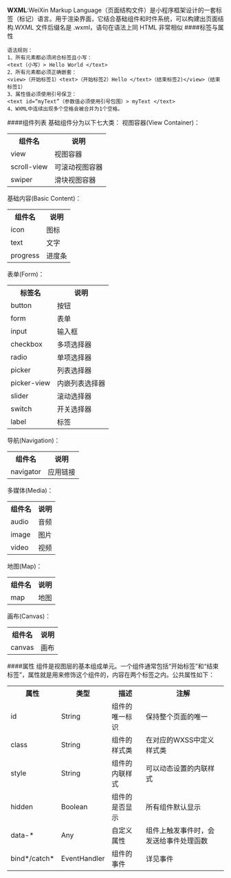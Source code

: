 **WXML**:WeiXin Markup Language（页面结构文件）是小程序框架设计的一套标签（标记）语言。用于渲染界面，它结合基础组件和时件系统，可以构建出页面结构.WXML 文件后缀名是 .wxml，语句在语法上同 HTML 非常相似
####标签与属性
```
语法规则：
1、所有元素都必须闭合标签且小写：
<text（小写）> Hello World </text>
2、所有元素都必须正确嵌套：
<view>（开始标签1）<text>（开始标签2）Hello </text>（结束标签2)</view>（结束标签1）
3、属性值必须使用引号保卫：
<text id=“myText”（参数值必须使用引号包围）> myText </text>
4、WXML中连续出现多个空格会被合并为1个空格。
```
####组件列表
基础组件分为以下七大类：
视图容器(View Container)：
<table>
<tr><th>组件名</th><th>说明</th></tr>
<tr><td>view</td><td>视图容器</td></tr>
<tr><td>scroll-view</td><td>可滚动视图容器</td></tr>
<tr><td>swiper</td><td>滑块视图容器</td></tr>
</table>
基础内容(Basic Content)：
<table>
<tr><th>组件名</th><th>说明</th></tr>
<tr><td>icon</td><td>图标</td></tr>
<tr><td>text</td><td>文字</td></tr>
<tr><td>progress</td><td>进度条</td></tr>
</table>
表单(Form)：
<table>
<tr><th>标签名</th><th>说明</th></tr>
<tr><td>button</td><td>按钮</td></tr>
<tr><td>form</td><td>表单</td></tr>
<tr><td>input</td><td>输入框</td></tr>
<tr><td>checkbox</td><td>多项选择器</td></tr>
<tr><td>radio</td><td>单项选择器</td></tr>
<tr><td>picker</td><td>列表选择器</td></tr>
<tr><td>picker-view</td><td>内嵌列表选择器</td></tr>
<tr><td>slider</td><td>滚动选择器</td></tr>
<tr><td>switch</td><td>开关选择器</td></tr>
<tr><td>label</td><td>标签</td></tr>
</table>
导航(Navigation)：
<table>
<tr><th>组件名</th><th>说明</th></tr>
<tr><td>navigator</td><td>应用链接</td></tr>
</table>
多媒体(Media)：
<table>
<tr><th>组件名</th><th>说明</th></tr>
<tr><td>audio</td><td>音频</td></tr>
<tr><td>image</td><td>图片</td></tr>
<tr><td>video</td><td>视频</td></tr>
</table>
地图(Map)：
<table>
<tr><th>组件名</th><th>说明</th></tr>
<tr><td>map</td><td>地图</td></tr>
</table>
画布(Canvas)：
<table>
<tr><th>组件名</th><th>说明</th></tr>
<tr><td>canvas</td><td>画布</td></tr>
</table>


####属性
组件是视图层的基本组成单元。一个组件通常包括“开始标签”和“结束标签”，属性就是用来修饰这个组件的，内容在两个标签之内。公共属性如下：
<table>
<tr>
<th>属性</th>
<th>类型</th>
<th>描述</th>
<th>注解</th>
</tr>
<tr>
<td>id</td>
<td>String</td>
<td>组件的唯一标识</td>
<td>保持整个页面的唯一</td>
</tr>
<tr>
<td>class</td>
<td>String</td>
<td>组件的样式类</td>
<td>在对应的WXSS中定义样式类</td>
</tr>
<tr>
<td>style</td>
<td>String</td>
<td>组件的内联样式</td>
<td>可以动态设置的内联样式</td>
</tr>
<tr>
<td>hidden</td>
<td>Boolean</td>
<td>组件的是否显示</td>
<td>所有组件默认显示</td>
</tr>
<tr>
<td>data-*</td>
<td>Any</td>
<td>自定义属性</td>
<td>组件上触发事件时，会发送给事件处理函数</td>
</tr>
<tr>
<td>bind*/catch*</td>
<td>EventHandler</td>
<td>组件的事件</td>
<td>详见事件</td>
</tr>

</table>




